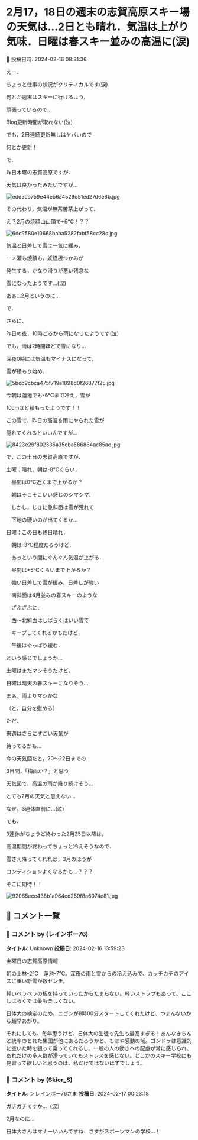 # 2月17，18日の週末の志賀高原スキー場の天気は…2日とも晴れ．気温は上がり気味．日曜は春スキー並みの高温に(涙)

📅 投稿日時: 2024-02-16 08:31:36

えー．


ちょっと仕事の状況がクリティカルです(涙)


何とか週末はスキーに行けるよう，


頑張っているので…


Blog更新時間が取れない(泣)





でも，2日連続更新無しはヤバいので


何とか更新！





で．


昨日木曜の志賀高原ですが．


天気は良かったみたいですが…




![edd5cb759e44eb6a4529d51ed27d6e6b.jpg](images/edd5cb759e44eb6a4529d51ed27d6e6b.jpg)







その代わり，気温が無茶苦茶上がって．


え？2月の焼額山山頂で+6℃！？？




![6dc9580e10668baba5282fabf58cc28c.jpg](images/6dc9580e10668baba5282fabf58cc28c.jpg)







気温と日差しで雪は一気に緩み，


一ノ瀬も焼額も，妖怪板つかみが


発生する，かなり滑りが悪い残念な


雪になったようです…(涙)


あぁ…2月というのに…





で．


さらに．


昨日の夜，10時ごろから雨になったようです(泣)





でも，雨は2時間ほどで雪になり…


深夜0時には気温もマイナスになって，


雪が積もり始め．




![5bcb9cbca475f719a1898d0f26877f25.jpg](images/5bcb9cbca475f719a1898d0f26877f25.jpg)







今朝は蓮池でも-6℃まで冷え，雪が


10cmほど積もったようです！！


この雪で，昨日の高温＆雨にやられた雪が


隠れてくれるといいんですが…




![8423e29f802336a35cba586864ac85ae.jpg](images/8423e29f802336a35cba586864ac85ae.jpg)







で，この土日の志賀高原ですが．





土曜：晴れ．朝は-8℃くらい，


　昼間は0℃近くまで上がるか？


　朝はそこそこいい感じのシマシマ．


　しかし，じきに急斜面は雪が荒れて


　下地の硬いのが出てくるか…





日曜：この日も終日晴れ．


　朝は-3℃程度だろうけど，


　あっという間にぐんぐん気温が上がる．


　昼間は+5℃くらいまで上がるか？


　強い日差しで雪が緩み，日差しが強い


　南斜面は4月並みの春スキーのような


　ざぶざぶに．


　西～北斜面はしばらくはいい雪で


　キープしてくれるかもだけど，


　午後はやっぱり緩む．





という感じでしょうか…


土曜はまだマシそうだけど，


日曜は晴天の春スキーになりそう…


まぁ，雨よりマシかな


（と，自分を慰める）





ただ．


来週はさらにすごい天気が


待ってるかも…





今の天気図だと，20～22日までの


3日間，「梅雨か？」と思う


天気図で，高温の雨が降り続けそう…


とても2月の天気と思えない…


なぜ，3連休直前に…(泣)





でも．


3連休がちょうど終わった2月25日以降は，


高温期間が終わってちょっと冷えそうなので．


雪さえ降ってくれれば，3月のほうが


コンディションよくなるかも…？？？


そこに期待！！




![92065ece438b1a964cd259f8a6074e81.jpg](images/92065ece438b1a964cd259f8a6074e81.jpg)

## 💬 コメント一覧

### 💬 コメント by (レインボー76)
**タイトル**: Unknown
**投稿日**: 2024-02-16 13:59:23

金曜日の志賀高原情報

朝の上林-2℃　蓮池-7℃。深夜の雨と雪からの冷え込みで、カッチカチのアイスに重い新雪が数センチ。

軽いペラペラの板を持っていったからたまらない。軽いストップもあって、ここしばらくでは最も楽しくない。

日体大の検定のため、ニゴンが8時00分スタートしてくれたけど、つまんないから超早あがり。

それにしても、毎年思うけど、日体大の生徒も先生も最高すぎる！あんなきちんと統率のとれた集団が他にあるだろうかと、もはや感動の域。ゴンドラは意識的に空いた時を狙って乗ってくれるし、一般の人の動きへの配慮が常に感じられ、あれだけの多人数が滑っていてもストレスを感じない。どこかのスキー学校にも見習って欲しいと思うのは、私だけではないはずでしょう。

### 💬 コメント by (Skier_S)
**タイトル**: ＞レインボー76さま
**投稿日**: 2024-02-17 00:23:18

ガチガチですか…（涙）

2月なのに…

日体大さんはマナーいいんですね．さすがスポーツマンの学校…！


